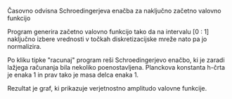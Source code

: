 Časovno odvisna Schroedingerjeva enačba za naključno začetno valovno funkcijo


Program generira začetno valovno funkcijo tako da na intervalu [0 : 1] naključno izbere vrednosti v točkah diskretizacijske mreže nato pa jo normalizira.

Po kliku tipke "racunaj" program reši Schroedingerjevo enačbo, ki je zaradi lažjega računanja bila nekoliko poenostavljena. Planckova konstanta h-črta je enaka 1 in prav tako je masa delca enaka 1.

Rezultat je graf, ki prikazuje verjetnostno amplitudo valovne funkcije.
